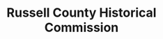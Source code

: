 ---
layout: repo
title: "Russell County Historical Commission"
id: 10808
permalink: repos/10808/
---